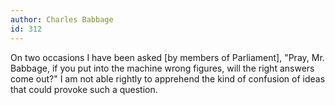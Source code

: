 ```yaml
---
author: Charles Babbage
id: 312
---
```


On two occasions I have been asked [by members of Parliament], "Pray, Mr. Babbage, if you put into the machine wrong figures, will the right answers come out?" I am not able rightly to apprehend the kind of confusion of ideas that could provoke such a question.